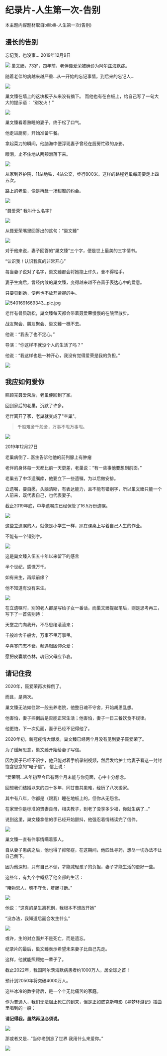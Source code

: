 # 纪录片-人生第一次-告别


本主题内容题材取自bilibili-人生第一次(告别)

## 漫长的告别

忘记我，也没事…
2019年12月9日

![](https://img10.360buyimg.com/ddimg/jfs/t1/189969/25/35859/38863/64d4cfeeF0f1583bd/c39025d53945f7b4.jpg)
巢文臻，73岁，四年前，老伴聂爱荣被确诊为阿尔兹海默症。

随着老伴的病越来越严重…从一开始的忘记事情，到后来的忘记人…

![](https://img13.360buyimg.com/ddimg/jfs/t1/223152/40/34455/53067/64d4d002F03b12afb/1065739308163d4d.jpg)

巢文臻在墙上的这块板子从来没有摘下。
而他也有在白板上，给自己写了一句大大的提示语：
“别发火！”

![](https://img11.360buyimg.com/ddimg/jfs/t1/108225/25/43161/155304/64d4d084Fb9ca431d/13ebdf94c4ac9d07.jpg)

巢文臻看着熟睡的妻子，终于松了口气。

他走进厨房，开始准备午餐。

拿起菜刀的瞬间，他脑海中便浮现妻子曾经在厨房忙碌的身影。

眼泪，止不住地从两颊滑落下来。

![](https://img14.360buyimg.com/ddimg/jfs/t1/213474/21/30257/91415/64d4d147Ffeb8ffbb/428ff6bf7e6ac567.jpg)

从家到养护院，11站地铁，4站公交，步行800米。这样的路程老巢每周要走上四五次。

路上的老巢，像是再赴一场甜蜜的约会。

![](https://img14.360buyimg.com/ddimg/jfs/t1/98502/4/42560/156562/64d4d20dFfa2ef3de/1853b13a719f0889.jpg)

“聂爱荣” 我叫什么名字?

![](https://img14.360buyimg.com/ddimg/jfs/t1/206133/14/32307/59612/64d4e169F80220d28/d4917da8dd2c7901.jpg)

从聂爱荣嘴里回答出的这句：“巢文臻”

![](https://img12.360buyimg.com/ddimg/jfs/t1/90393/22/39865/37445/64d4d2daF59c703e4/ab1e7a68cb8e69f5.jpg)

对于他来说，妻子回答的“巢文臻”三个字，便是世上最美的三字情书。

“认识我！认识我真的非常开心”

每当妻子说对了名字，巢文臻都会将她抱上许久，舍不得松手。

妻子生病后，曾经内敛的巢文臻，变得越来越不吝啬于表达心中的爱意。

只要见到她，便再也不放开紧握的手。

![5401691669343_.pic.jpg](https://img10.360buyimg.com/ddimg/jfs/t1/161429/35/39379/41316/64d4d368F7dad3562/d5b9f47fddb8fd0e.jpg)

老伴有骨质疏松，巢文臻每天都会带着聂爱荣慢慢的在院里散步。

战友聚会、朋友聚会、巢文臻一概不去。

他说：“我去了也不定心。”

导演：“你这样不就没个人的生活了吗？”

他说：“我这样也是一种开心，我没有觉得爱荣是我的负担。”

![](https://img12.360buyimg.com/ddimg/jfs/t1/172602/4/35850/53499/64d4d489Fa112945c/2f2f1b8925bc1d90.jpg)

## 我应如何爱你

照顾完聂爱荣后，老巢便回到了家。

回到家后的老巢，沉默了许多。

老伴离开了家，老巢就变成了"空巢"。

> 千般难舍千般舍，万事不甩万事甩。

![](https://img10.360buyimg.com/ddimg/jfs/t1/195018/4/35375/61471/64d4d56fFde129821/7d43ad4eca00699a.jpg)

2019年12月27日

老巢病倒了…医生告诉他他的前列腺上有肿瘤

老伴的身体每一天都比前一天更差，老巢说：“有一些事他要想到前面。”

老巢去了中华遗嘱库，他要立下一些遗嘱，为以后做安排。

立遗嘱，要自愿，头脑清晰，有表达能力，且不能有错别字，所以巢文臻只能一个人前来，既代表自己，也代表妻子。

截止2019年底，中华遗嘱库已经保管了16.5万份遗嘱。

![](https://img14.360buyimg.com/ddimg/jfs/t1/60621/29/26554/55177/64d4d69fFcb653390/6119a13de7248b6a.jpg)

这些立遗嘱的人，就像是小学生一样，趴在课桌上写着自己人生的作业。

不能有一个错别字。

![](https://img11.360buyimg.com/ddimg/jfs/t1/123444/34/41525/90839/64d4d7a0F15d63c84/23601bf75b75ebec.jpg)

这是巢文臻入伍五十年以来留下的感言

半个世纪，感慨万千。

如有来生，再续前缘？

他不知道有没有来生。

![](https://img14.360buyimg.com/ddimg/jfs/t1/111386/30/40031/45459/64d4d97cFbf4a4225/9939e4fccf57a8f5.jpg)

在立遗嘱时，别的老人都是写给子女一番话，而巢文臻提起笔后，则是思考再三，写下了一首告别诗：

天堂之门向我开，不尽思绪滚滚来；

千般难舍千般舍，万事不甩万事甩。

幸喜寒门志不衰，频遇艰困仰众爱；

愿把皮囊献杏林，魂归父母应节哀。

## 请记住我

2020年，聂爱荣再次摔倒了。

而且，是两次。

巢文臻无法如往常一般去养老院，他整日魂不守舍，开始胡思乱想。

他害怕，妻子摔倒后是否能正常生活；他害怕，妻子一日三餐饮食不规律。

他更怕，下一次见面，妻子已经不记得他了。

2020年初，新冠疫情大爆发。巢文臻已经两个月没有见到妻子聂爱荣了。

为了缓解思念，巢文臻开始给妻子写信。

因为妻子已经不识字，他只能对着手机录制视频，然后发给护士给妻子看这一封封饱含思念的“电子信”。
信上说：

“爱荣啊…从年初至今已有两个月未能与你见面，心中十分想念。

回想我们结婚以来的四十多年，同甘苦共患难，经历了八次搬家。

其中有八年，你都是（跟我）睡在地板上的，但你从无怨言。

在家里你是标准的贤妻良母，相夫教子，到老了没享多少福，你就生病了…”

说到这里，巢文臻拿信的手已经开始颤抖，他强忍着情绪读完了信件。

![](https://img11.360buyimg.com/ddimg/jfs/t1/170502/37/39789/76036/64d4dce4F2e603f09/2f6ddf6daf7104c2.jpg)

巢文臻一直有件事情瞒着家人。

自从妻子患病之后，他也得了抑郁症，在这期间，他四处寻药，想尽一切办法不让自己倒下。

因为他深知，只有自己不倒，才能减轻孩子的负担，妻子才能生活的更好一些。

这些年，有九个字概括了他全部的生活：

“睹物思人，魂不守舍，肝肠寸断。”

![](https://img13.360buyimg.com/ddimg/jfs/t1/155589/12/39361/41165/64d4dd9aFad07f848/48427b16efc95c9e.jpg)

他说：“这真的是生离死别，我根本不想放开她”

“没办法，我知道后面会发生什么”

![](https://img13.360buyimg.com/ddimg/jfs/t1/171146/31/39573/84458/64d4de0aF72234953/e9eced8fc37b1a04.jpg)

或许，生的对立面并不是死亡，而是遗忘。

纪录片的最后，巢文臻表示希望未来妻子比自己先走。

这样，他就能照顾她一辈子了。

截止2022年，我国阿尔茨海默病患者约1000万人，居全球之首！

预计到2050年将突破4000万人。

这些冰冷的数字背后，是一个个无比痛苦的家庭。

作为普通人，我们无法阻止死亡的到来，但是正如皮克斯电影《寻梦环游记》插曲里唱到的一般：

**请记得我，虽然再见必须说。**

![](https://img11.360buyimg.com/ddimg/jfs/t1/90070/19/39987/22184/64d4df58F453e53cf/f98ed26a5a2c0921.jpg)

那或者又是…“当你老到忘了世界 我用什么来爱你。”

![](https://img12.360buyimg.com/ddimg/jfs/t1/192726/25/35567/27205/64d4df78Ff9979209/ecdcae14b5eefcd1.jpg)

